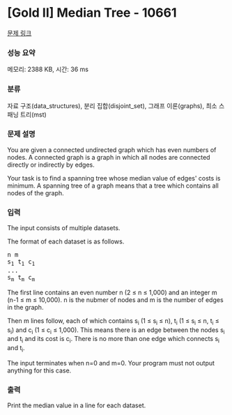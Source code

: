 # [Gold II] Median Tree - 10661 

[문제 링크](https://www.acmicpc.net/problem/10661) 

### 성능 요약

메모리: 2388 KB, 시간: 36 ms

### 분류

자료 구조(data_structures), 분리 집합(disjoint_set), 그래프 이론(graphs), 최소 스패닝 트리(mst)

### 문제 설명

<p>You are given a connected undirected graph which has even numbers of nodes. A connected graph is a graph in which all nodes are connected directly or indirectly by edges.</p>

<p>Your task is to find a spanning tree whose median value of edges' costs is minimum. A spanning tree of a graph means that a tree which contains all nodes of the graph.</p>

### 입력 

 <p>The input consists of multiple datasets.</p>

<p>The format of each dataset is as follows.</p>

<pre>n m
s<sub>1</sub> t<sub>1</sub> c<sub>1</sub>
...
s<sub>m</sub> t<sub>m</sub> c<sub>m</sub>
</pre>

<p>The first line contains an even number n (2 ≤ n ≤ 1,000) and an integer m (n-1 ≤ m ≤ 10,000). n is the nubmer of nodes and m is the number of edges in the graph.</p>

<p>Then m lines follow, each of which contains s<sub>i</sub> (1 ≤ s<sub>i</sub> ≤ n), t<sub>i</sub> (1 ≤ s<sub>i</sub> ≤ n, t<sub>i</sub> ≤ s<sub>i</sub>) and c<sub>i</sub> (1 ≤ c<sub>i</sub> ≤ 1,000). This means there is an edge between the nodes s<sub>i</sub> and t<sub>i</sub> and its cost is c<sub>i</sub>. There is no more than one edge which connects s<sub>i</sub> and t<sub>i</sub>.</p>

<p>The input terminates when n=0 and m=0. Your program must not output anything for this case.</p>

### 출력 

 <p>
Print the median value in a line for each dataset.
</p>

